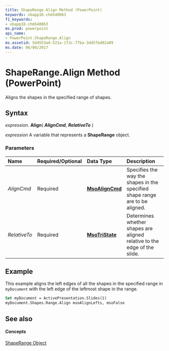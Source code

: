 ```yaml
---
title: ShapeRange.Align Method (PowerPoint)
keywords: vbapp10.chm548063
f1_keywords:
- vbapp10.chm548063
ms.prod: powerpoint
api_name:
- PowerPoint.ShapeRange.Align
ms.assetid: 5d4553ad-521a-1f3c-77ba-3dd5fbd02a09
ms.date: 06/08/2017
---
```



# ShapeRange.Align Method (PowerPoint)

Aligns the shapes in the specified range of shapes.


## Syntax

 _expression_. **Align**( **_AlignCmd_**, **_RelativeTo_** )

 _expression_ A variable that represents a **ShapeRange** object.


### Parameters



|**Name**|**Required/Optional**|**Data Type**|**Description**|
|:-----|:-----|:-----|:-----|
| _AlignCmd_|Required|**[MsoAlignCmd](http://msdn.microsoft.com/library/d4c62376-bb88-65e1-8922-ced2e5256ff7%28Office.15%29.aspx)**|Specifies the way the shapes in the specified shape range are to be aligned.|
| _RelativeTo_|Required|**[MsoTriState](http://msdn.microsoft.com/library/2036cfc9-be7d-e05c-bec7-af05e3c3c515%28Office.15%29.aspx)**|Determines whether shapes are aligned relative to the edge of the slide.|

## Example

This example aligns the left edges of all the shapes in the specified range in  `myDocument` with the left edge of the leftmost shape in the range.


```vb
Set myDocument = ActivePresentation.Slides(1) 
myDocument.Shapes.Range.Align msoAlignLefts, msoFalse
```


## See also


#### Concepts


[ShapeRange Object](shaperange-object-powerpoint.md)

